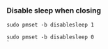 ### Disable sleep when closing 
```shell
sudo pmset -b disablesleep 1
```
```shell
sudo pmset -b disablesleep 0
`